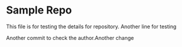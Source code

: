 # Sample Repo
This file is for testing the details for repository.
Another line for testing

Another commit to check the author.Another change